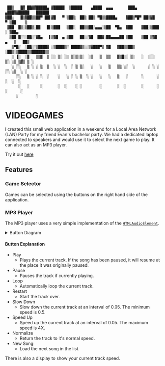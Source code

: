 
     ██▒   █▓ ██▓▓█████▄ ▓█████  ▒█████    ▄████  ▄▄▄       ███▄ ▄███▓▓█████   ██████ 
    ▓██░   █▒▓██▒▒██▀ ██▌▓█   ▀ ▒██▒  ██▒ ██▒ ▀█▒▒████▄    ▓██▒▀█▀ ██▒▓█   ▀ ▒██    ▒ 
     ▓██  █▒░▒██▒░██   █▌▒███   ▒██░  ██▒▒██░▄▄▄░▒██  ▀█▄  ▓██    ▓██░▒███   ░ ▓██▄   
      ▒██ █░░░██░░▓█▄   ▌▒▓█  ▄ ▒██   ██░░▓█  ██▓░██▄▄▄▄██ ▒██    ▒██ ▒▓█  ▄   ▒   ██▒
       ▒▀█░  ░██░░▒████▓ ░▒████▒░ ████▓▒░░▒▓███▀▒ ▓█   ▓██▒▒██▒   ░██▒░▒████▒▒██████▒▒
       ░ ▐░  ░▓   ▒▒▓  ▒ ░░ ▒░ ░░ ▒░▒░▒░  ░▒   ▒  ▒▒   ▓▒█░░ ▒░   ░  ░░░ ▒░ ░▒ ▒▓▒ ▒ ░
       ░ ░░   ▒ ░ ░ ▒  ▒  ░ ░  ░  ░ ▒ ▒░   ░   ░   ▒   ▒▒ ░░  ░      ░ ░ ░  ░░ ░▒  ░ ░
         ░░   ▒ ░ ░ ░  ░    ░   ░ ░ ░ ▒  ░ ░   ░   ░   ▒   ░      ░      ░   ░  ░  ░  
          ░   ░     ░       ░  ░    ░ ░        ░       ░  ░       ░      ░  ░      ░  
         ░        ░                                                                   

# VIDEOGAMES
I created this small web application in a weekend for a Local Area Network (LAN) Party for my friend Evan's bachelor party. We had a dedicated laptop connected to speakers and would use it to select the next game to play. It can also act as an MP3 player. 

Try it out [here](https://crisp-papa.github.io/party/)

## Features
### Game Selector
Games can be selected using the buttons on the right hand side of the application.



### MP3 Player
The MP3 player uses a very simple implementation of the [`HTMLAudioElement`](https://developer.mozilla.org/en-US/docs/Web/API/HTMLAudioElement).

<details>
<summary>Button Diagram</summary>

![buttons example](/img/buttons-example.png)
</details>

#### Button Explanation
- Play
  - Plays the current track. If the song has been paused, it will resume at the place it was originally paused. 
- Pause
  - Pauses the track if currently playing.
- Loop  
  - Automatically loop the current track.
- Restart
  - Start the track over.
- Slow Down
  - Slow down the current track at an interval of 0.05. The minimum speed is 0.5.  
- Speed Up
  - Speed up the current track at an interval of 0.05. The maximum speed is 4X. 
- Normalize
  - Return the track to it's normal speed.
- New Song
  - Load the next song in the list.

There is also a display to show your current track speed. 